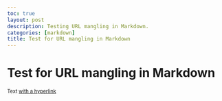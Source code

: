```yaml
---
toc: true
layout: post
description: Testing URL mangling in Markdown.
categories: [markdown]
title: Test for URL mangling in Markdown
---
```

# Test for URL mangling in Markdown

<sub>Text [with a hyperlink](http://www.google.com)</sub>

